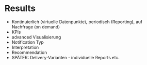 # Results

* Kontinuierlich \(virtuelle Datenpunkte\), periodisch \(Reporting\), auf Nachfrage \(on demand\)
* KPIs
* advanced Visualisierung
* Notification Typ
* Interpretation
* Recommendation
* SPÄTER: Delivery-Varianten - individuelle Reports etc.

